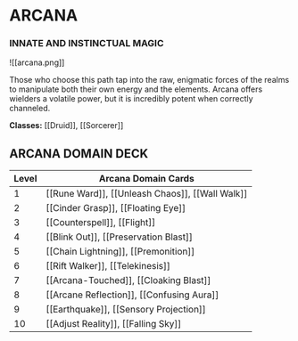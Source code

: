 # ARCANA
### INNATE AND INSTINCTUAL MAGIC

![[arcana.png]]

Those who choose this path tap into the raw, enigmatic forces of the realms to manipulate both their own energy and the elements. Arcana offers wielders a volatile power, but it is incredibly potent when correctly channeled. 

**Classes:** [[Druid]], [[Sorcerer]]

## ARCANA DOMAIN DECK

| Level | Arcana Domain Cards                             |
| ----- | ----------------------------------------------- |
| 1     | [[Rune Ward]], [[Unleash Chaos]], [[Wall Walk]] |
| 2     | [[Cinder Grasp]], [[Floating Eye]]              |
| 3     | [[Counterspell]], [[Flight]]                    |
| 4     | [[Blink Out]], [[Preservation Blast]]           |
| 5     | [[Chain Lightning]], [[Premonition]]            |
| 6     | [[Rift Walker]], [[Telekinesis]]                |
| 7     | [[Arcana-Touched]], [[Cloaking Blast]]          | 
| 8     | [[Arcane Reflection]], [[Confusing Aura]]       |
| 9     | [[Earthquake]], [[Sensory Projection]]          |
| 10    | [[Adjust Reality]], [[Falling Sky]]             |